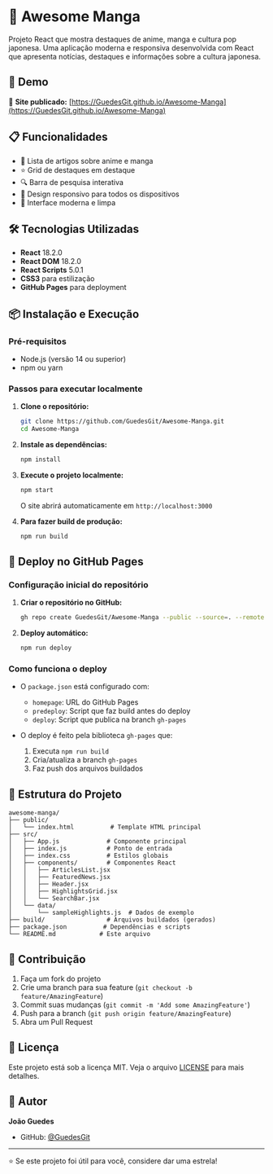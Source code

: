 ﻿# 🌸 Awesome Manga

Projeto React que mostra destaques de anime, manga e cultura pop japonesa. Uma aplicação moderna e responsiva desenvolvida com React que apresenta notícias, destaques e informações sobre a cultura japonesa.

## 🚀 Demo

🔗 **Site publicado:** [https://GuedesGit.github.io/Awesome-Manga](https://GuedesGit.github.io/Awesome-Manga)

## 📋 Funcionalidades

- 📰 Lista de artigos sobre anime e manga
- ⭐ Grid de destaques em destaque
- 🔍 Barra de pesquisa interativa
- 📱 Design responsivo para todos os dispositivos
- 🎨 Interface moderna e limpa

## 🛠️ Tecnologias Utilizadas

- **React** 18.2.0
- **React DOM** 18.2.0
- **React Scripts** 5.0.1
- **CSS3** para estilização
- **GitHub Pages** para deployment

## 📦 Instalação e Execução

### Pré-requisitos
- Node.js (versão 14 ou superior)
- npm ou yarn

### Passos para executar localmente

1. **Clone o repositório:**
   ```bash
   git clone https://github.com/GuedesGit/Awesome-Manga.git
   cd Awesome-Manga
   ```

2. **Instale as dependências:**
   ```bash
   npm install
   ```

3. **Execute o projeto localmente:**
   ```bash
   npm start
   ```
   O site abrirá automaticamente em `http://localhost:3000`

4. **Para fazer build de produção:**
   ```bash
   npm run build
   ```

## 🚀 Deploy no GitHub Pages

### Configuração inicial do repositório

1. **Criar o repositório no GitHub:**
   ```bash
   gh repo create GuedesGit/Awesome-Manga --public --source=. --remote=origin --push --confirm
   ```

2. **Deploy automático:**
   ```bash
   npm run deploy
   ```

### Como funciona o deploy

- O `package.json` está configurado com:
  - `homepage`: URL do GitHub Pages
  - `predeploy`: Script que faz build antes do deploy
  - `deploy`: Script que publica na branch `gh-pages`

- O deploy é feito pela biblioteca `gh-pages` que:
  1. Executa `npm run build`
  2. Cria/atualiza a branch `gh-pages`
  3. Faz push dos arquivos buildados

## 📁 Estrutura do Projeto

```
awesome-manga/
├── public/
│   └── index.html          # Template HTML principal
├── src/
│   ├── App.js             # Componente principal
│   ├── index.js           # Ponto de entrada
│   ├── index.css          # Estilos globais
│   ├── components/        # Componentes React
│   │   ├── ArticlesList.jsx
│   │   ├── FeaturedNews.jsx
│   │   ├── Header.jsx
│   │   ├── HighlightsGrid.jsx
│   │   └── SearchBar.jsx
│   └── data/
│       └── sampleHighlights.js  # Dados de exemplo
├── build/                 # Arquivos buildados (gerados)
├── package.json          # Dependências e scripts
└── README.md            # Este arquivo
```

## 🤝 Contribuição

1. Faça um fork do projeto
2. Crie uma branch para sua feature (`git checkout -b feature/AmazingFeature`)
3. Commit suas mudanças (`git commit -m 'Add some AmazingFeature'`)
4. Push para a branch (`git push origin feature/AmazingFeature`)
5. Abra um Pull Request

## 📄 Licença

Este projeto está sob a licença MIT. Veja o arquivo [LICENSE](LICENSE) para mais detalhes.

## 👤 Autor

**João Guedes**
- GitHub: [@GuedesGit](https://github.com/GuedesGit)

---

⭐ Se este projeto foi útil para você, considere dar uma estrela!
